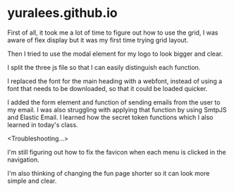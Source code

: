 # yuralees.github.io

First of all, it took me a lot of time to figure out how to use the grid, I was aware of flex display but it was my first time trying grid layout.

Then I tried to use the modal element for my logo to look bigger and clear.

I split the three js file so that I can easily distinguish each function.

I replaced the font for the main heading with a webfont, instead of using a font that needs to be downloaded, so that it could be loaded quicker.

I added the form element and function of sending emails from the user to my email. I was also struggling with applying that function by using SmtpJS and Elastic Email. I learned how the secret token functions which I also learned in today's class.

<Troubleshooting...>

I'm still figuring out how to fix the favicon when each menu is clicked in the navigation.

I'm also thinking of changing the fun page shorter so it can look more simple and clear.
